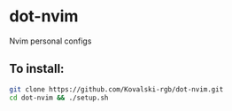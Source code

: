 # dot-nvim
Nvim personal configs

## To install:
```sh
git clone https://github.com/Kovalski-rgb/dot-nvim.git
cd dot-nvim && ./setup.sh
```

